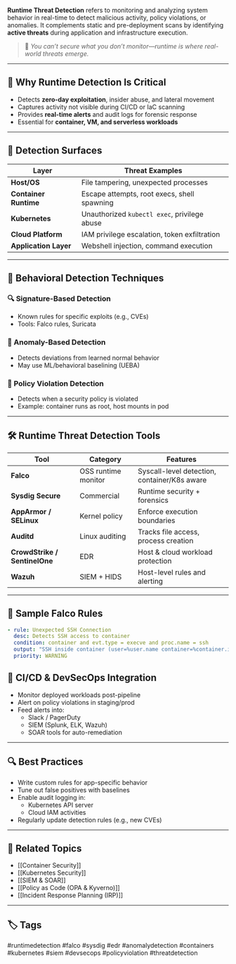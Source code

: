 **Runtime Threat Detection** refers to monitoring and analyzing system behavior in real-time to detect malicious activity, policy violations, or anomalies. It complements static and pre-deployment scans by identifying **active threats** during application and infrastructure execution.

> 🧠 *You can’t secure what you don’t monitor—runtime is where real-world threats emerge.*

---

## 🎯 Why Runtime Detection Is Critical

- Detects **zero-day exploitation**, insider abuse, and lateral movement
- Captures activity not visible during CI/CD or IaC scanning
- Provides **real-time alerts** and audit logs for forensic response
- Essential for **container, VM, and serverless workloads**

---

## 🧱 Detection Surfaces

| Layer               | Threat Examples                          |
|---------------------|-------------------------------------------|
| **Host/OS**         | File tampering, unexpected processes       |
| **Container Runtime** | Escape attempts, root execs, shell spawning |
| **Kubernetes**      | Unauthorized `kubectl exec`, privilege abuse |
| **Cloud Platform**  | IAM privilege escalation, token exfiltration |
| **Application Layer** | Webshell injection, command execution   |

---

## 🔐 Behavioral Detection Techniques

### 🔍 Signature-Based Detection
- Known rules for specific exploits (e.g., CVEs)
- Tools: Falco rules, Suricata

### 🧠 Anomaly-Based Detection
- Detects deviations from learned normal behavior
- May use ML/behavioral baselining (UEBA)

### 📜 Policy Violation Detection
- Detects when a security policy is violated
- Example: container runs as root, host mounts in pod

---

## 🛠 Runtime Threat Detection Tools

| Tool          | Category           | Features                                    |
|---------------|--------------------|---------------------------------------------|
| **Falco**     | OSS runtime monitor| Syscall-level detection, container/K8s aware|
| **Sysdig Secure** | Commercial     | Runtime security + forensics                |
| **AppArmor / SELinux** | Kernel policy | Enforce execution boundaries               |
| **Auditd**    | Linux auditing     | Tracks file access, process creation        |
| **CrowdStrike / SentinelOne** | EDR | Host & cloud workload protection            |
| **Wazuh**     | SIEM + HIDS        | Host-level rules and alerting               |

---

## 🧪 Sample Falco Rules

```yaml
- rule: Unexpected SSH Connection
  desc: Detects SSH access to container
  condition: container and evt.type = execve and proc.name = ssh
  output: "SSH inside container (user=%user.name container=%container.id)"
  priority: WARNING
```

## 🔄 CI/CD & DevSecOps Integration

- Monitor deployed workloads post-pipeline
- Alert on policy violations in staging/prod
- Feed alerts into:
    - Slack / PagerDuty
    - SIEM (Splunk, ELK, Wazuh)
    - SOAR tools for auto-remediation

---

## 🔍 Best Practices

- Write custom rules for app-specific behavior
- Tune out false positives with baselines
- Enable audit logging in:
    - Kubernetes API server
    - Cloud IAM activities
- Regularly update detection rules (e.g., new CVEs)

---

## 🧩 Related Topics

- [[Container Security]]
- [[Kubernetes Security]]
- [[SIEM & SOAR]]
- [[Policy as Code (OPA & Kyverno)]]
- [[Incident Response Planning (IRP)]]

---

## 🏷 Tags

#runtimedetection #falco #sysdig #edr #anomalydetection #containers #kubernetes #siem #devsecops #policyviolation #threatdetection